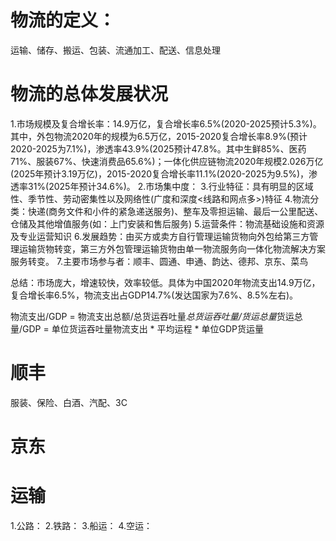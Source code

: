 # 物流的定义：
运输、储存、搬运、包装、流通加工、配送、信息处理

# 物流的总体发展状况
1.市场规模及复合增长率：14.9万亿，复合增长率6.5%(2020-2025预计5.3%)。其中，外包物流2020年的规模为6.5万亿，2015-2020复合增长率8.9%(预计2020-2025为7.1%)，渗透率43.9%(2025预计47.8%。其中生鲜85%、医药71%、服装67%、快速消费品65.6%)；一体化供应链物流2020年规模2.026万亿(2025年预计3.19万亿)，2015-2020复合增长率11.1%(2020-2025为9.5%)，渗透率31%(2025年预计34.6%)。
2.市场集中度：
3.行业特征：具有明显的区域性、季节性、劳动密集性以及网络性(广度和深度<线路和网点多>)特征
4.物流分类：快递(商务文件和小件的紧急递送服务)、整车及零担运输、最后一公里配送、仓储及其他增值服务(如：上门安装和售后服务)
5.运营条件：物流基础设施和资源及专业运营知识
6.发展趋势：由买方或卖方自行管理运输货物向外包给第三方管理运输货物转变，第三方外包管理运输货物由单一物流服务向一体化物流解决方案服务转变。
7.主要市场参与者：顺丰、圆通、申通、韵达、德邦、京东、菜鸟

总结：市场庞大，增速较快，效率较低。具体为中国2020年物流支出14.9万亿，复合增长率6.5%，物流支出占GDP14.7%(发达国家为7.6%、8.5%左右)。

物流支出/GDP = 物流支出总额/总货运吞吐量*总货运吞吐量/货运总量*货运总量/GDP = 单位货运吞吐量物流支出 * 平均运程 * 单位GDP货运量


# 顺丰
服装、保险、白酒、汽配、3C

# 京东


# 运输
1.公路：
2.铁路：
3.船运：
4.空运：